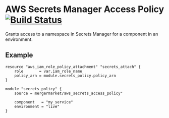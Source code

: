 # AWS Secrets Manager Access Policy [![Build Status](https://travis-ci.org/mergermarket/tf_aws_secrets_access_policy.svg?branch=master)](https://travis-ci.org/mergermarket/tf_aws_secrets_access_policy)

Grants access to a namespace in Secrets Manager for a component in an environment.

## Example

```hcl
resource "aws_iam_role_policy_attachment" "secrets_attach" {                    
    role       = var.iam_role_name               
    policy_arn = module.secrets_policy.policy_arn                          
}                                                                               
                                                                                
module "secrets_policy" {                                                       
    source = mergermarket/aws_secrets_access_policy"             
                                                                                
    component   = "my_service"                                 
    environment = "live"                                                  
}
```

